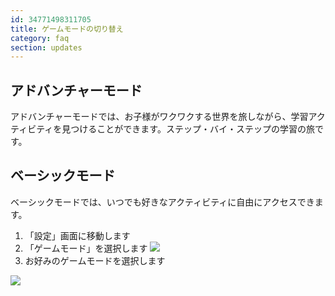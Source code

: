 ```yaml
---
id: 34771498311705
title: ゲームモードの切り替え
category: faq
section: updates
---
```


## アドバンチャーモード
アドバンチャーモードでは、お子様がワクワクする世界を旅しながら、学習アクティビティを見つけることができます。ステップ・バイ・ステップの学習の旅です。

## ベーシックモード 
ベーシックモードでは、いつでも好きなアクティビティに自由にアクセスできます。

1. 「設定」画面に移動します
2. 「ゲームモード」を選択します
![](https://help.studycat.com/hc/article_attachments/34771475427225)
3. お好みのゲームモードを選択します

![](https://help.studycat.com/hc/article_attachments/34771498307353)

